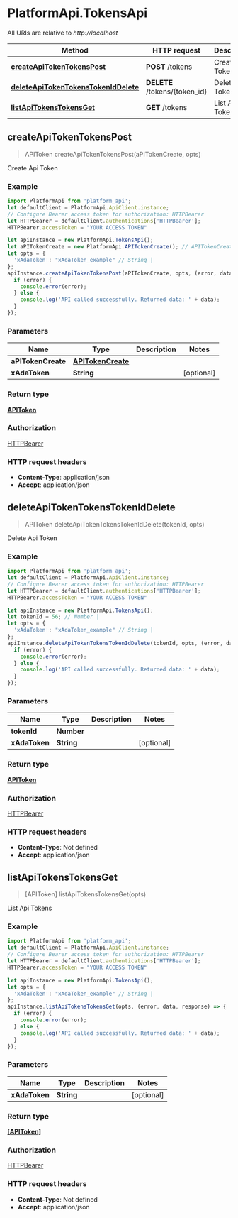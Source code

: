 # PlatformApi.TokensApi

All URIs are relative to *http://localhost*

Method | HTTP request | Description
------------- | ------------- | -------------
[**createApiTokenTokensPost**](TokensApi.md#createApiTokenTokensPost) | **POST** /tokens | Create Api Token
[**deleteApiTokenTokensTokenIdDelete**](TokensApi.md#deleteApiTokenTokensTokenIdDelete) | **DELETE** /tokens/{token_id} | Delete Api Token
[**listApiTokensTokensGet**](TokensApi.md#listApiTokensTokensGet) | **GET** /tokens | List Api Tokens



## createApiTokenTokensPost

> APIToken createApiTokenTokensPost(aPITokenCreate, opts)

Create Api Token

### Example

```javascript
import PlatformApi from 'platform_api';
let defaultClient = PlatformApi.ApiClient.instance;
// Configure Bearer access token for authorization: HTTPBearer
let HTTPBearer = defaultClient.authentications['HTTPBearer'];
HTTPBearer.accessToken = "YOUR ACCESS TOKEN"

let apiInstance = new PlatformApi.TokensApi();
let aPITokenCreate = new PlatformApi.APITokenCreate(); // APITokenCreate |
let opts = {
  'xAdaToken': "xAdaToken_example" // String |
};
apiInstance.createApiTokenTokensPost(aPITokenCreate, opts, (error, data, response) => {
  if (error) {
    console.error(error);
  } else {
    console.log('API called successfully. Returned data: ' + data);
  }
});
```

### Parameters


Name | Type | Description  | Notes
------------- | ------------- | ------------- | -------------
 **aPITokenCreate** | [**APITokenCreate**](APITokenCreate.md)|  |
 **xAdaToken** | **String**|  | [optional]

### Return type

[**APIToken**](APIToken.md)

### Authorization

[HTTPBearer](../README.md#HTTPBearer)

### HTTP request headers

- **Content-Type**: application/json
- **Accept**: application/json


## deleteApiTokenTokensTokenIdDelete

> APIToken deleteApiTokenTokensTokenIdDelete(tokenId, opts)

Delete Api Token

### Example

```javascript
import PlatformApi from 'platform_api';
let defaultClient = PlatformApi.ApiClient.instance;
// Configure Bearer access token for authorization: HTTPBearer
let HTTPBearer = defaultClient.authentications['HTTPBearer'];
HTTPBearer.accessToken = "YOUR ACCESS TOKEN"

let apiInstance = new PlatformApi.TokensApi();
let tokenId = 56; // Number |
let opts = {
  'xAdaToken': "xAdaToken_example" // String |
};
apiInstance.deleteApiTokenTokensTokenIdDelete(tokenId, opts, (error, data, response) => {
  if (error) {
    console.error(error);
  } else {
    console.log('API called successfully. Returned data: ' + data);
  }
});
```

### Parameters


Name | Type | Description  | Notes
------------- | ------------- | ------------- | -------------
 **tokenId** | **Number**|  |
 **xAdaToken** | **String**|  | [optional]

### Return type

[**APIToken**](APIToken.md)

### Authorization

[HTTPBearer](../README.md#HTTPBearer)

### HTTP request headers

- **Content-Type**: Not defined
- **Accept**: application/json


## listApiTokensTokensGet

> [APIToken] listApiTokensTokensGet(opts)

List Api Tokens

### Example

```javascript
import PlatformApi from 'platform_api';
let defaultClient = PlatformApi.ApiClient.instance;
// Configure Bearer access token for authorization: HTTPBearer
let HTTPBearer = defaultClient.authentications['HTTPBearer'];
HTTPBearer.accessToken = "YOUR ACCESS TOKEN"

let apiInstance = new PlatformApi.TokensApi();
let opts = {
  'xAdaToken': "xAdaToken_example" // String |
};
apiInstance.listApiTokensTokensGet(opts, (error, data, response) => {
  if (error) {
    console.error(error);
  } else {
    console.log('API called successfully. Returned data: ' + data);
  }
});
```

### Parameters


Name | Type | Description  | Notes
------------- | ------------- | ------------- | -------------
 **xAdaToken** | **String**|  | [optional]

### Return type

[**[APIToken]**](APIToken.md)

### Authorization

[HTTPBearer](../README.md#HTTPBearer)

### HTTP request headers

- **Content-Type**: Not defined
- **Accept**: application/json
